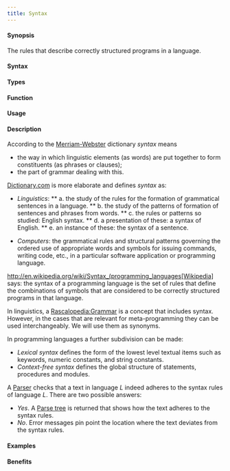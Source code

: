 ```yaml
---
title: Syntax
---
```


#### Synopsis

The rules that describe correctly structured programs in a language.

#### Syntax

#### Types

#### Function
       
#### Usage

#### Description

According to the [Merriam-Webster](http://www.merriam-webster.com/dictionary/syntax) dictionary _syntax_ means

*  the way in which linguistic elements (as words) are put together to form constituents (as phrases or clauses);
*  the part of grammar dealing with this.


[Dictionary.com](http://dictionary.reference.com/browse/syntax) is more elaborate and defines _syntax_ as:

*  _Linguistics_:
**  a. the study of the rules for the formation of grammatical sentences in a language.
**  b. the study of the patterns of formation of sentences and phrases from words.
**  c. the rules or patterns so studied: English syntax.
**  d. a presentation of these: a syntax of English.
**  e. an instance of these: the syntax of a sentence.

*  _Computers_:  the grammatical rules and structural patterns governing the ordered use of appropriate words and symbols for issuing commands, writing code, etc., in a particular software application or programming language.


http://en.wikipedia.org/wiki/Syntax_(programming_languages[Wikipedia] says:  the syntax of a programming language is the
set of rules that define the combinations of symbols that are considered to be correctly structured programs in that language.

In linguistics, a [Rascalopedia:Grammar](/docs//Rascalopedia/Grammar) is a concept that includes syntax.
However, in the cases that are relevant for meta-programming they can be used interchangeably.
We will use them as synonyms.

In programming languages a further subdivision can be made:

*  _Lexical syntax_ defines the form of the lowest level textual items such as keywords, numeric constants, and string constants.
*  _Context-free syntax_ defines the global structure of statements, procedures and modules.


A [Parser](/docs//Rascalopedia/Parser) checks that a text in language _L_ indeed adheres 
to the syntax rules of language _L_. There are two possible answers:

*  _Yes_. A [Parse tree](/docs//Rascalopedia/ParseTree) is returned that shows how the text adheres to the syntax rules.
*  _No_. Error messages pin point the location where the text deviates from the syntax rules.

#### Examples

#### Benefits


